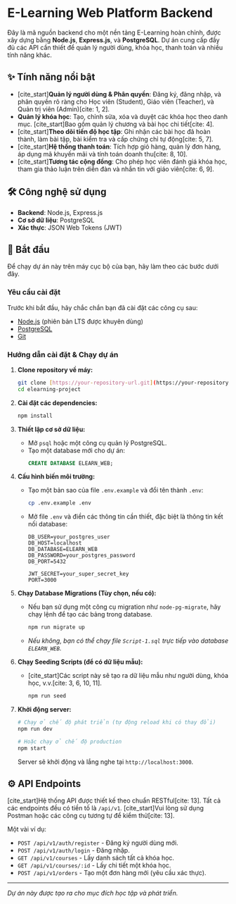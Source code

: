 # E-Learning Web Platform Backend

Đây là mã nguồn backend cho một nền tảng E-Learning hoàn chỉnh, được xây dựng bằng **Node.js**, **Express.js**, và **PostgreSQL**. Dự án cung cấp đầy đủ các API cần thiết để quản lý người dùng, khóa học, thanh toán và nhiều tính năng khác.

## ✨ Tính năng nổi bật

* [cite_start]**Quản lý người dùng & Phân quyền**: Đăng ký, đăng nhập, và phân quyền rõ ràng cho Học viên (Student), Giáo viên (Teacher), và Quản trị viên (Admin)[cite: 1, 2].
* **Quản lý khóa học**: Tạo, chỉnh sửa, xóa và duyệt các khóa học theo danh mục. [cite_start]Bao gồm quản lý chương và bài học chi tiết[cite: 4].
* [cite_start]**Theo dõi tiến độ học tập**: Ghi nhận các bài học đã hoàn thành, làm bài tập, bài kiểm tra và cấp chứng chỉ tự động[cite: 5, 7].
* [cite_start]**Hệ thống thanh toán**: Tích hợp giỏ hàng, quản lý đơn hàng, áp dụng mã khuyến mãi và tính toán doanh thu[cite: 8, 10].
* [cite_start]**Tương tác cộng đồng**: Cho phép học viên đánh giá khóa học, tham gia thảo luận trên diễn đàn và nhắn tin với giáo viên[cite: 6, 9].

## 🛠️ Công nghệ sử dụng

* **Backend**: Node.js, Express.js
* **Cơ sở dữ liệu**: PostgreSQL
* **Xác thực**: JSON Web Tokens (JWT)

## 🚀 Bắt đầu

Để chạy dự án này trên máy cục bộ của bạn, hãy làm theo các bước dưới đây.

### Yêu cầu cài đặt

Trước khi bắt đầu, hãy chắc chắn bạn đã cài đặt các công cụ sau:

* [Node.js](https://nodejs.org/) (phiên bản LTS được khuyên dùng)
* [PostgreSQL](https://www.postgresql.org/download/)
* [Git](https://git-scm.com/)

### Hướng dẫn cài đặt & Chạy dự án

1.  **Clone repository về máy:**
    ```bash
    git clone [https://your-repository-url.git](https://your-repository-url.git)
    cd elearning-project
    ```

2.  **Cài đặt các dependencies:**
    ```bash
    npm install
    ```

3.  **Thiết lập cơ sở dữ liệu:**
    * Mở `psql` hoặc một công cụ quản lý PostgreSQL.
    * Tạo một database mới cho dự án:
        ```sql
        CREATE DATABASE ELEARN_WEB;
        ```

4.  **Cấu hình biến môi trường:**
    * Tạo một bản sao của file `.env.example` và đổi tên thành `.env`:
        ```bash
        cp .env.example .env
        ```
    * Mở file `.env` và điền các thông tin cần thiết, đặc biệt là thông tin kết nối database:
        ```env
        DB_USER=your_postgres_user
        DB_HOST=localhost
        DB_DATABASE=ELEARN_WEB
        DB_PASSWORD=your_postgres_password
        DB_PORT=5432

        JWT_SECRET=your_super_secret_key
        PORT=3000
        ```

5.  **Chạy Database Migrations (Tùy chọn, nếu có):**
    * Nếu bạn sử dụng một công cụ migration như `node-pg-migrate`, hãy chạy lệnh để tạo các bảng trong database.
        ```bash
        npm run migrate up
        ```
    * *Nếu không, bạn có thể chạy file `Script-1.sql` trực tiếp vào database `ELEARN_WEB`.*

6.  **Chạy Seeding Scripts (để có dữ liệu mẫu):**
    * [cite_start]Các script này sẽ tạo ra dữ liệu mẫu như người dùng, khóa học, v.v.[cite: 3, 6, 10, 11].
        ```bash
        npm run seed
        ```

7.  **Khởi động server:**
    ```bash
    # Chạy ở chế độ phát triển (tự động reload khi có thay đổi)
    npm run dev

    # Hoặc chạy ở chế độ production
    npm start
    ```

    Server sẽ khởi động và lắng nghe tại `http://localhost:3000`.

## ⚙️ API Endpoints

[cite_start]Hệ thống API được thiết kế theo chuẩn RESTful[cite: 13]. Tất cả các endpoints đều có tiền tố là `/api/v1`. [cite_start]Vui lòng sử dụng Postman hoặc các công cụ tương tự để kiểm thử[cite: 13].

Một vài ví dụ:
* `POST /api/v1/auth/register` - Đăng ký người dùng mới.
* `POST /api/v1/auth/login` - Đăng nhập.
* `GET /api/v1/courses` - Lấy danh sách tất cả khóa học.
* `GET /api/v1/courses/:id` - Lấy chi tiết một khóa học.
* `POST /api/v1/orders` - Tạo một đơn hàng mới (yêu cầu xác thực).

---
_Dự án này được tạo ra cho mục đích học tập và phát triển._